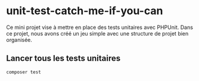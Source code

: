 # unit-test-catch-me-if-you-can

Ce mini projet vise à mettre en place des tests unitaires avec PHPUnit.
Dans ce projet, nous avons créé un jeu simple avec une structure de projet bien organisée.

## Lancer tous les tests unitaires

```bash
composer test
```
